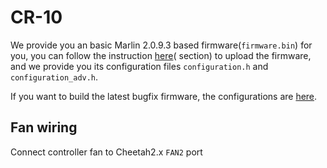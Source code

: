 # CR-10

We provide you an basic Marlin 2.0.9.3 based firmware(`firmware.bin`) for you, you can follow the instruction [here](https://github.com/FYSETC/FYSETC-Cheetah-v2#53--firmware-upload)( section) to upload the firmware, and we provide you its configuration files `configuration.h` and `configuration_adv.h`.

If you want to build the latest bugfix firmware, the configurations are [here](https://github.com/MarlinFirmware/Configurations/pull/682).



## Fan wiring

Connect controller fan to Cheetah2.x `FAN2` port